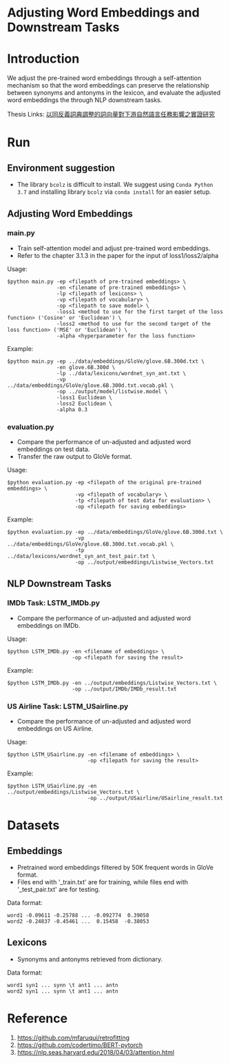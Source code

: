 # Adjusting Word Embeddings and Downstream Tasks

# Introduction
We adjust the pre-trained word embeddings through a self-attention mechanism so that the word embeddings can preserve the relationship between synonyms and antonyms in the lexicon, and evaluate the adjusted word embeddings the through NLP downstream tasks.

Thesis Links: [以同反義詞典調整的詞向量對下游自然語言任務影響之實證研究](https://drive.google.com/file/d/1kZyFIPDyEZPyFskrf3oNX69APMNo36yy/view?usp=sharing)

# Run

## Environment suggestion
* The library `bcolz` is difficult to install.  We suggest using `Conda Python 3.7` and installing library `bcolz` via `conda install` for an easier setup.

## Adjusting Word Embeddings

### main<span></span>.py
* Train self-attention model and adjust pre-trained word embeddings.
* Refer to the chapter 3.1.3 in the paper for the input of loss1/loss2/alpha

Usage:
```
$python main.py -ep <filepath of pre-trained embeddings> \
                -en <filename of pre-trained embeddings> \
                -lp <filepath of lexicons> \
                -vp <filepath of vocabulary> \
                -op <filepath to save model> \
                -loss1 <method to use for the first target of the loss function> ('Cosine' or 'Euclidean') \
                -loss2 <method to use for the second target of the loss function> ('MSE' or 'Euclidean') \
                -alpha <hyperparameter for the loss function>
```
Example:
```
$python main.py -ep ../data/embeddings/GloVe/glove.6B.300d.txt \
                -en glove.6B.300d \
                -lp ../data/lexicons/wordnet_syn_ant.txt \
                -vp ../data/embeddings/GloVe/glove.6B.300d.txt.vocab.pkl \
                -op ../output/model/listwise.model \
                -loss1 Euclidean \
                -loss2 Euclidean \
                -alpha 0.3          
```

### evaluation<span></span>.py
* Compare the performance of un-adjusted and adjusted word embeddings on test data.  
* Transfer the raw output to GloVe format.

Usage:
```
$python evaluation.py -ep <filepath of the original pre-trained embeddings> \
                      -vp <filepath of vocabulary> \
                      -tp <filepath of test data for evaluation> \
                      -op <filepath for saving embeddings>
```
Example:
```
$python evaluation.py -ep ../data/embeddings/GloVe/glove.6B.300d.txt \
                      -vp ../data/embeddings/GloVe/glove.6B.300d.txt.vocab.pkl \
                      -tp ../data/lexicons/wordnet_syn_ant_test_pair.txt \
                      -op ../output/embeddings/Listwise_Vectors.txt
```

## NLP Downstream Tasks

### IMDb Task: LSTM_IMDb<span></span>.py
* Compare the performance of un-adjusted and adjusted word embeddings on IMDb.

Usage:
```
$python LSTM_IMDb.py -en <filename of embeddings> \
                     -op <filepath for saving the result>
```
Example:
```
$python LSTM_IMDb.py -en ../output/embeddings/Listwise_Vectors.txt \
                     -op ../output/IMDb/IMDb_result.txt
```

### US Airline Task: LSTM_USairline<span></span>.py
* Compare the performance of un-adjusted and adjusted word embeddings on US Airline.

Usage:
```
$python LSTM_USairline.py -en <filename of embeddings> \
                          -op <filepath for saving the result>
```
Example:
```
$python LSTM_USairline.py -en ../output/embeddings/Listwise_Vectors.txt \
                          -op ../output/USairline/USairline_result.txt
```

# Datasets

## Embeddings
* Pretrained word embeddings filtered by 50K frequent words in GloVe format.
* Files end with '_train.txt' are for training, while files end with '_test_pair.txt' are for testing.

Data format:
```
word1 -0.09611 -0.25788 ... -0.092774  0.39058
word2 -0.24837 -0.45461 ...  0.15458  -0.38053
```

## Lexicons
* Synonyms and antonyms retrieved from dictionary.

Data format:
```
word1 syn1 ... synn \t ant1 ... antn 
word2 syn1 ... synn \t ant1 ... antn 
```

# Reference
1. https://github.com/mfaruqui/retrofitting
2. https://github.com/codertimo/BERT-pytorch
3. https://nlp.seas.harvard.edu/2018/04/03/attention.html
